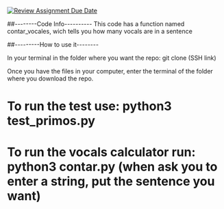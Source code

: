 [![Review Assignment Due Date](https://classroom.github.com/assets/deadline-readme-button-24ddc0f5d75046c5622901739e7c5dd533143b0c8e959d652212380cedb1ea36.svg)](https://classroom.github.com/a/95SjdgC7)

##--------Code Info----------
This code has a function named contar_vocales, wich tells you how many vocals are in a sentence

##---------How to use it--------

In your terminal in the folder where you want the repo: git clone (SSH link)

Once you have the files in your computer, enter the terminal of the folder where you download the repo.
# To run the test use: python3 test_primos.py
# To run the vocals calculator run: python3 contar.py (when ask you to enter a string, put the sentence you want)